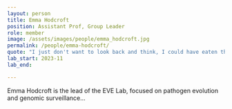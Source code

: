 ```yaml
---
layout: person
title: Emma Hodcroft
position: Assistant Prof, Group Leader
role: member
image: /assets/images/people/emma_hodcroft.jpg
permalink: /people/emma-hodcroft/
quote: "I just don't want to look back and think, I could have eaten that"
lab_start: 2023-11
lab_end:

---
```


Emma Hodcroft is the lead of the EVE Lab, focused on pathogen evolution and genomic surveillance...
